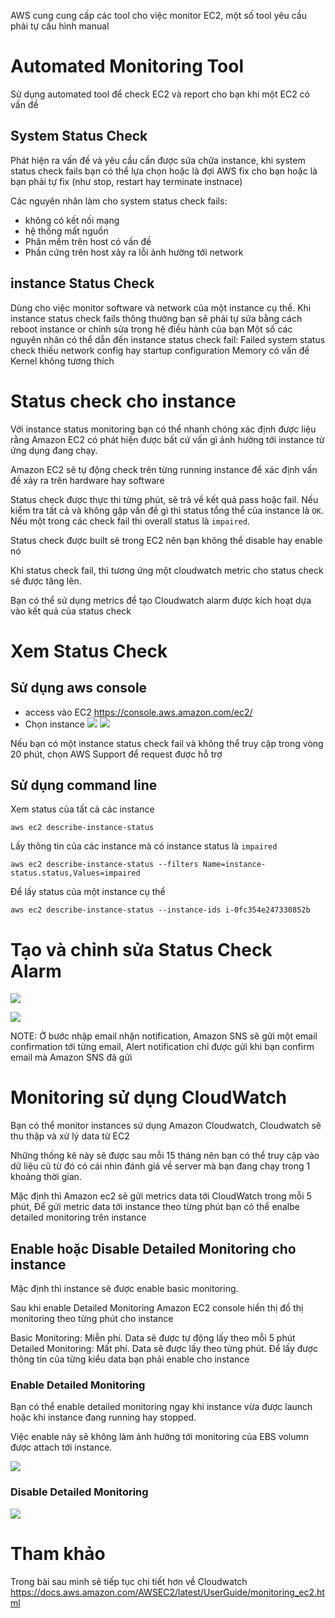 AWS cung cung cấp các tool cho việc monitor EC2, một số tool yêu cầu phải tự cấu hình manual

# Automated Monitoring Tool

Sử dụng automated tool để check EC2 và report cho bạn khi một EC2 có vấn đề

## System Status Check

Phát hiện ra vấn đề và yêu cầu cần được sửa chữa instance, khi system status check fails bạn có thể lựa chọn hoặc là đợi AWS fix cho bạn hoặc là bạn phải tự fix (như stop, restart hay terminate instnace)

Các nguyên nhân làm cho system status check fails:
* không có kết nối mạng
* hệ thống mất nguồn
* Phân mềm trên host có vấn đề
* Phần cứng trên host xảy ra lỗi ảnh hường tới network 

## instance Status Check

Dùng cho việc monitor software và network của một instance cụ thể. 
Khi instance status check fails thông thường bạn sẽ phải tự sửa bằng cách reboot instance or chỉnh sửa trong hệ điều  hành của bạn
Một số các nguyên nhân có thể dẫn đến instance status check fail:
Failed system status check 
thiếu network config hay startup configuration 
Memory có vấn đề
Kernel không tương thích
# Status check cho instance

Với instance status monitoring bạn có thể nhanh chóng xác định được liệu rằng Amazon EC2 có phát hiện được bất cứ vấn gì ảnh hường tới instance từ ứng dụng đang chạy.

Amazon EC2 sẽ tự động check trên từng running instance để xác định vấn đề xảy ra trên hardware hay software

Status check được thực thi từng phút, sẽ trả về kết quả pass hoặc fail. Nếu kiểm tra tất cả và không gặp vấn đề gì thì status tổng thể của instance là `OK`. Nếu một trong các check fail thì overall status là `impaired`. 

Status check được built sẽ trong EC2 nên bạn không thể disable hay enable nó

Khi status check fail, thì tương ứng một cloudwatch metric cho status check sẽ được tăng lên.

Bạn có thể sử dụng metrics để tạo Cloudwatch alarm được kích hoạt dựa vào kết quả của status check

# Xem Status Check

## Sử dụng aws console 
* access vào EC2  https://console.aws.amazon.com/ec2/
* Chọn instance 
![](https://images.viblo.asia/d841c141-08f1-4605-8217-d57377a24ccf.png)
![](https://images.viblo.asia/eca1e98a-2b1e-411c-8948-7eb713d2482c.png)

Nếu bạn có một instance status check fail và không thể truy cập trong vòng 20 phút, chọn AWS Support để request được hỗ trợ 

##  Sử dụng command line 

Xem status của tất cả các instance 

```
aws ec2 describe-instance-status

```

Lấy thông tin của các instance mà có instance status là `impaired`

```
aws ec2 describe-instance-status --filters Name=instance-status.status,Values=impaired
```

Để lấy status của một instance cụ thể

```
aws ec2 describe-instance-status --instance-ids i-0fc354e247330852b
```


# Tạo và chỉnh sửa Status Check Alarm
![](https://images.viblo.asia/4494d123-9be0-4599-a98c-aae82e290f0a.png)

![](https://images.viblo.asia/01bc4480-5fd6-4680-aa26-db943a6d0b3d.png)

NOTE: Ở bước nhập email nhận notification, Amazon SNS sẽ gửi một email confirmation tới từng email, Alert notification chỉ được gửi khi bạn confirm email mà Amazon SNS đã gửi

# Monitoring sử dụng CloudWatch

Bạn có thể monitor instances sử dụng Amazon Cloudwatch, Cloudwatch sẽ thu thập và xử lý data từ EC2

Những thống kê này sẽ được sau mỗi 15 tháng nên bạn có thể truy cập vào dữ liệu cũ từ đó có cái nhìn đánh giá về server mà bạn đang chạy trong 1 khoảng thời gian.

Mặc định thì Amazon ec2 sẽ gửi metrics data tới CloudWatch trong mỗi 5 phút, Để gửi metric data tới instance theo từng phút bạn có thể enalbe detailed monitoring trên instance

## Enable hoặc Disable Detailed Monitoring cho instance

Mặc định thì instance sẽ được enable basic monitoring. 

Sau khi enable Detailed Monitoring Amazon EC2 console hiển thị đồ thị monitoring theo từng phút cho instance

Basic Monitoring: Miễn phí. Data sẽ được tự động lấy theo mỗi 5 phút
Detailed Monitoring: Mất phí. Data sẽ được lấy theo từng phút. Để lấy được thông tin của từng kiểu data bạn phải enable cho instance 

### Enable Detailed Monitoring 

Bạn có thể enable detailed monitoring ngay khi instance vừa được launch hoặc khi instance đang running hay stopped. 

Việc enable này sẽ không làm ảnh hưởng tới  monitoring của EBS volumn được attach tới instance.

![](https://images.viblo.asia/7edeb686-c655-425b-b7e1-4eeef21ca7d1.png)

### Disable Detailed Monitoring 

![](https://images.viblo.asia/2d057794-1800-42b7-b64f-35f769c3ebf8.png)

# Tham khảo
Trong bài sau mình sẽ tiếp tục chi tiết hơn về Cloudwatch
https://docs.aws.amazon.com/AWSEC2/latest/UserGuide/monitoring_ec2.html